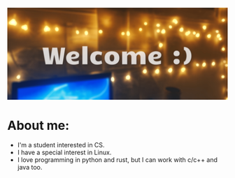 
![Welcome](pictures/welcome.png)

# About me:
- I'm a student interested in CS.
- I have a special interest in Linux.
- I love programming in python and rust, but I can work with c/c++ and java too.

